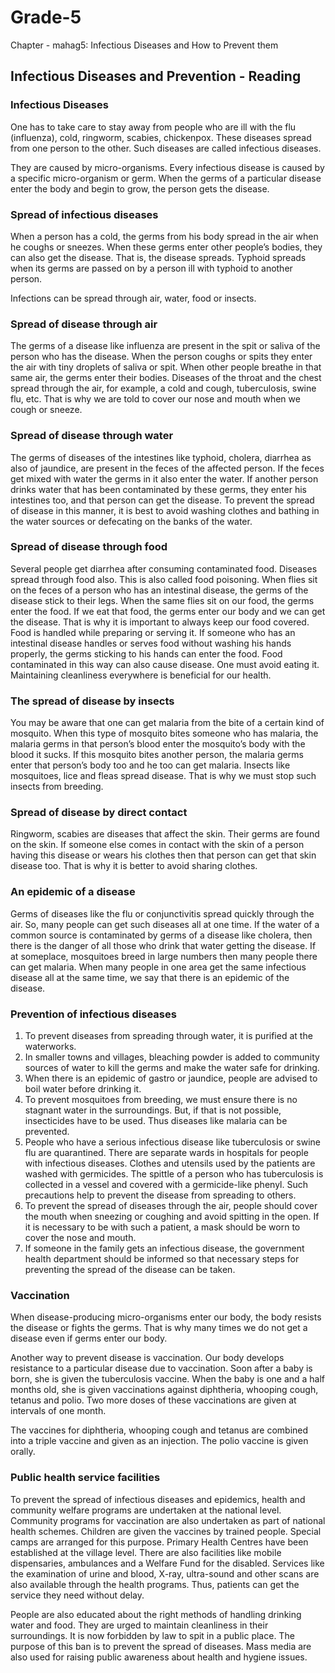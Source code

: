 # Grade-5
Chapter - mahag5: Infectious Diseases and How to Prevent them
## Infectious Diseases and Prevention - Reading

### Infectious Diseases
One has to take care to stay away from people who are ill with the flu (influenza), cold, ringworm, scabies, chickenpox. These diseases spread from one person to the other. Such diseases are called infectious diseases.

They are caused by micro-organisms. Every infectious disease is caused by a specific micro-organism or germ. When the germs of a particular disease enter the body and begin to grow, the person gets the disease.

### Spread of infectious diseases
When a person has a cold, the germs from his body spread in the air when he coughs or sneezes. When these germs enter other people’s bodies, they can also get the disease. That is, the disease spreads. Typhoid spreads when its germs are passed on by a person ill with typhoid to another person.

Infections can be spread through air, water, food or insects.

### Spread of disease through air
The germs of a disease like influenza are present in the spit or saliva of the person who has the disease. When the person coughs or spits they enter the air with tiny droplets of saliva or spit. When other people breathe in that same air, the germs enter their bodies. Diseases of the throat and the chest spread through the air, for example, a cold and cough, tuberculosis, swine flu, etc. That is why we are told to cover our nose and mouth when we cough or sneeze.

### Spread of disease through water
The germs of diseases of the intestines like typhoid, cholera, diarrhea as also of jaundice, are present in the feces of the affected person. If the feces get mixed with water the germs in it also enter the water. If another person drinks water that has been contaminated by these germs, they enter his intestines too, and that person can get the disease. To prevent the spread of disease in this manner, it is best to avoid washing clothes and bathing in the water sources or defecating on the banks of the water.

### Spread of disease through food
Several people get diarrhea after consuming contaminated food. Diseases spread through food also. This is also called food poisoning. When flies sit on the feces of a person who has an intestinal disease, the germs of the disease stick to their legs. When the same flies sit on our food, the germs enter the food. If we eat that food, the germs enter our body and we can get the disease. That is why it is important to always keep our food covered. Food is handled while preparing or serving it. If someone who has an intestinal disease handles or serves food without washing his hands properly, the germs sticking to his hands can enter the food. Food contaminated in this way can also cause disease. One must avoid eating it. Maintaining cleanliness everywhere is beneficial for our health.

### The spread of disease by insects
You may be aware that one can get malaria from the bite of a certain kind of mosquito. When this type of mosquito bites someone who has malaria, the malaria germs in that person’s blood enter the mosquito’s body with the blood it sucks. If this mosquito bites another person, the malaria germs enter that person’s body too and he too can get malaria. Insects like mosquitoes, lice and fleas spread disease. That is why we must stop such insects from breeding.

### Spread of disease by direct contact
Ringworm, scabies are diseases that affect the skin. Their germs are found on the skin. If someone else comes in contact with the skin of a person having this disease or wears his clothes then that person can get that skin disease too. That is why it is better to avoid sharing clothes.

### An epidemic of a disease
Germs of diseases like the flu or conjunctivitis spread quickly through the air. So, many people can get such diseases all at one time. If the water of a common source is contaminated by germs of a disease like cholera, then there is the danger of all those who drink that water getting the disease. If at someplace, mosquitoes breed in large numbers then many people there can get malaria. When many people in one area get the same infectious disease all at the same time, we say that there is an epidemic of the disease.

### Prevention of infectious diseases
1. To prevent diseases from spreading through water, it is purified at the waterworks. 
2. In smaller towns and villages, bleaching powder is added to community sources of water to kill the germs and make the water safe for drinking. 
3. When there is an epidemic of gastro or jaundice, people are advised to boil water before drinking it.
4. To prevent mosquitoes from breeding, we must ensure there is no stagnant water in the surroundings. But, if that is not possible, insecticides have to be used. Thus diseases like malaria can be prevented.
5. People who have a serious infectious disease like tuberculosis or swine flu are quarantined. There are separate wards in hospitals for people with infectious diseases. Clothes and utensils used by the patients are washed with germicides. The spittle of a person who has tuberculosis is collected in a vessel and covered with a germicide-like phenyl. Such precautions help to prevent the disease from spreading to others.
6. To prevent the spread of diseases through the air, people should cover the mouth when sneezing or coughing and avoid spitting in the open. If it is necessary to be with such a patient, a mask should be worn to cover the nose and mouth.
7. If someone in the family gets an infectious disease, the government health department should be informed so that necessary steps for preventing the spread of the disease can be taken.

### Vaccination
When disease-producing micro-organisms enter our body, the body resists the disease or fights the germs. That is why many times we do not get a disease even if germs enter our body.

Another way to prevent disease is vaccination. Our body develops resistance to a particular disease due to vaccination. Soon after a baby is born, she is given the tuberculosis vaccine. When the baby is one and a half months old, she is given vaccinations against diphtheria, whooping
cough, tetanus and polio. Two more doses of these vaccinations are given at intervals of one month.

The vaccines for diphtheria, whooping cough and tetanus are combined into a triple vaccine and given as an injection. The polio vaccine is given orally.
 
### Public health service facilities
To prevent the spread of infectious diseases and epidemics, health and
community welfare programs are undertaken at the national level.
Community programs for vaccination are also undertaken as part of
national health schemes. Children are given the vaccines by trained people. Special camps are arranged for this purpose. Primary Health Centres have been established at the village level. There are also facilities like mobile dispensaries, ambulances and a Welfare Fund for the
disabled. Services like the examination of urine and blood, X-ray, ultra-sound and other scans are also available through the health programs. Thus, patients can get the service they need without delay. 

People are also educated about the right methods of handling drinking water and food. They are urged to maintain cleanliness in their surroundings. It is now forbidden by law to spit in a public place. The purpose of this ban is to prevent the spread of diseases. Mass media are also used for raising public awareness about health and hygiene issues.
